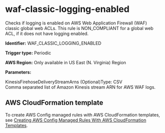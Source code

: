 # waf\-classic\-logging\-enabled<a name="waf-classic-logging-enabled"></a>

Checks if logging is enabled on AWS Web Application Firewall \(WAF\) classic global web ACLs\. This rule is NON\_COMPLIANT for a global web ACL, if it does not have logging enabled\. 

**Identifier:** WAF\_CLASSIC\_LOGGING\_ENABLED

**Trigger type:** Periodic

**AWS Region:** Only available in US East \(N\. Virginia\) Region

**Parameters:**

KinesisFirehoseDeliveryStreamArns \(Optional\)Type: CSV  
Comma separated list of Amazon Kinesis stream ARN for AWS WAF logs\.

## AWS CloudFormation template<a name="w2aac12c33c15b9d621c15"></a>

To create AWS Config managed rules with AWS CloudFormation templates, see [Creating AWS Config Managed Rules With AWS CloudFormation Templates](aws-config-managed-rules-cloudformation-templates.md)\.